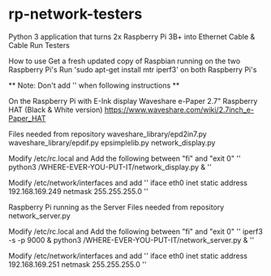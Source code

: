 # rp-network-testers
Python 3 application that turns 2x Raspberry Pi 3B+ into Ethernet Cable & Cable Run Testers

How to use
Get a fresh updated copy of Raspbian running on the two Raspberry Pi's
Run 'sudo apt-get install mtr iperf3' on both Raspberry Pi's

** Note: Don't add '' when following instructions **

On the Raspberry Pi with E-Ink display Waveshare e-Paper 2.7" Raspberry HAT (Black & White version)
  https://www.waveshare.com/wiki/2.7inch_e-Paper_HAT

Files needed from repository
waveshare_library/epd2in7.py
waveshare_library/epdif.py
epsimplelib.py
network_display.py

Modify /etc/rc.local and Add the following between "fi" and "exit 0"
''
python3 /WHERE-EVER-YOU-PUT-IT/network_display.py &
''

Modify /etc/network/interfaces and add
''
iface eth0 inet static
    address 192.168.169.249
    netmask 255.255.255.0
''


Raspberry Pi running as the Server
Files needed from repository
network_server.py

Modify /etc/rc.local and Add the following between "fi" and "exit 0"
''
iperf3 -s -p 9000 &
python3 /WHERE-EVER-YOU-PUT-IT/network_server.py &
''

Modify /etc/network/interfaces and add
''
iface eth0 inet static
    address 192.168.169.251
    netmask 255.255.255.0
''
